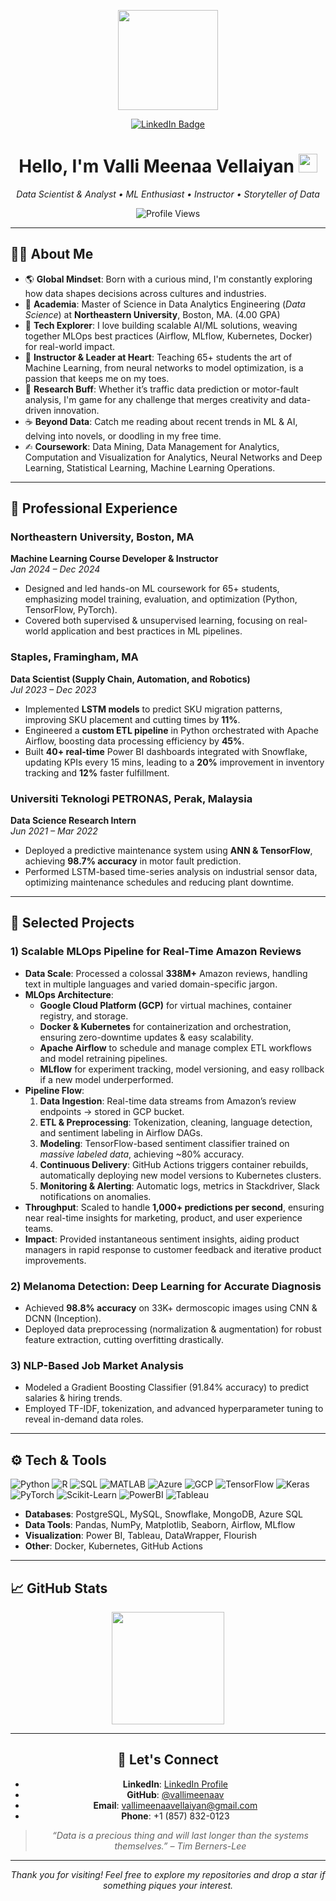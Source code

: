 <!-- 
   Replace any placeholder links, badges, or images with your own.
   You can store images or GIFs in this repository and reference them directly here.
-->

<!-- TOP BANNER/HEADER (Optional) -->
<!-- You can create or place an image banner in your repository:
     e.g., ![Banner](https://github.com/<username>/<repo>/blob/main/banner.png) 
-->

<!-- LINKEDIN WIDGET AT THE TOP (With a fun icon!) -->
<p align="center">

  <!-- Optional "Coding from Home" or similar graphic -->
  <!-- Replace with a direct or permanent Giphy link -->
  <img src="https://media.giphy.com/media/RkX2zcpO79EAf82ESl/giphy.gif" width="160" height="160" />


</p>

<p align="center">
   
  <a href="https://www.linkedin.com/in/valli-meenaa/" target="_blank">
    <img src="https://img.shields.io/badge/%F0%9F%8C%90%20Connect%20on%20LinkedIn-0A66C2?style=for-the-badge&logo=linkedin&logoColor=white" alt="LinkedIn Badge" />
  </a>
</p>

<h1 align="center">
  Hello, I'm <strong>Valli Meenaa Vellaiyan</strong> <img src="https://media.giphy.com/media/hvRJCLFzcasrR4ia7z/giphy.gif" width="30">
</h1>

<p align="center">
  <em>Data Scientist & Analyst • ML Enthusiast • Instructor • Storyteller of Data</em>
</p>

<!-- PROFILE VIEWS -->
<p align="center">
  <img src="https://komarev.com/ghpvc/?username=vallimeenaav&label=Profile%20Views&color=blueviolet&style=flat-square" alt="Profile Views" />
</p>

---

<!-- ABOUT ME SECTION -->
 


## 👩‍💻 About Me

- 🌎 **Global Mindset**: Born with a curious mind, I'm constantly exploring how data shapes decisions across cultures and industries.  
- 🔭 **Academia**: Master of Science in Data Analytics Engineering (*Data Science*) at **Northeastern University**, Boston, MA. (4.00 GPA)  
- 🤖 **Tech Explorer**: I love building scalable AI/ML solutions, weaving together MLOps best practices (Airflow, MLflow, Kubernetes, Docker) for real-world impact.  
- 🏫 **Instructor & Leader at Heart**: Teaching 65+ students the art of Machine Learning, from neural networks to model optimization, is a passion that keeps me on my toes.  
- 🔬 **Research Buff**: Whether it’s traffic data prediction or motor-fault analysis, I'm game for any challenge that merges creativity and data-driven innovation.  
- ☕ **Beyond Data**: Catch me reading about recent trends in ML & AI, delving into novels, or doodling in my free time.
- ✍︎ **Coursework**: Data Mining, Data Management for Analytics, Computation and Visualization for Analytics, Neural Networks and Deep Learning, Statistical Learning, Machine Learning Operations.
---

<!-- EXPERIENCE OR HIGHLIGHTS -->
## 💼 Professional Experience

### Northeastern University, Boston, MA 
**Machine Learning Course Developer & Instructor**  
*Jan 2024 – Dec 2024*  
- Designed and led hands-on ML coursework for 65+ students, emphasizing model training, evaluation, and optimization (Python, TensorFlow, PyTorch).
- Covered both supervised & unsupervised learning, focusing on real-world application and best practices in ML pipelines.

### Staples, Framingham, MA 
**Data Scientist (Supply Chain, Automation, and Robotics)**  
*Jul 2023 – Dec 2023*  
- Implemented **LSTM models** to predict SKU migration patterns, improving SKU placement and cutting times by **11%**.
- Engineered a **custom ETL pipeline** in Python orchestrated with Apache Airflow, boosting data processing efficiency by **45%**.
- Built **40+ real-time** Power BI dashboards integrated with Snowflake, updating KPIs every 15 mins, leading to a **20%** improvement in inventory tracking and **12%** faster fulfillment.

### Universiti Teknologi PETRONAS, Perak, Malaysia
**Data Science Research Intern**  
*Jun 2021 – Mar 2022*  
- Deployed a predictive maintenance system using **ANN & TensorFlow**, achieving **98.7% accuracy** in motor fault prediction.
- Performed LSTM-based time-series analysis on industrial sensor data, optimizing maintenance schedules and reducing plant downtime.

---

<!-- PROJECTS -->
## 🔬 Selected Projects

### 1) Scalable MLOps Pipeline for Real-Time Amazon Reviews
- **Data Scale**: Processed a colossal **338M+** Amazon reviews, handling text in multiple languages and varied domain-specific jargon.  
- **MLOps Architecture**:  
  - **Google Cloud Platform (GCP)** for virtual machines, container registry, and storage.  
  - **Docker & Kubernetes** for containerization and orchestration, ensuring zero-downtime updates & easy scalability.  
  - **Apache Airflow** to schedule and manage complex ETL workflows and model retraining pipelines.  
  - **MLflow** for experiment tracking, model versioning, and easy rollback if a new model underperformed.  
- **Pipeline Flow**:
  1. **Data Ingestion**: Real-time data streams from Amazon’s review endpoints → stored in GCP bucket.  
  2. **ETL & Preprocessing**: Tokenization, cleaning, language detection, and sentiment labeling in Airflow DAGs.  
  3. **Modeling**: TensorFlow-based sentiment classifier trained on *massive labeled data*, achieving ~80% accuracy.  
  4. **Continuous Delivery**: GitHub Actions triggers container rebuilds, automatically deploying new model versions to Kubernetes clusters.  
  5. **Monitoring & Alerting**: Automatic logs, metrics in Stackdriver, Slack notifications on anomalies.  
- **Throughput**: Scaled to handle **1,000+ predictions per second**, ensuring near real-time insights for marketing, product, and user experience teams.  
- **Impact**: Provided instantaneous sentiment insights, aiding product managers in rapid response to customer feedback and iterative product improvements.

### 2) Melanoma Detection: Deep Learning for Accurate Diagnosis
- Achieved **98.8% accuracy** on 33K+ dermoscopic images using CNN & DCNN (Inception).
- Deployed data preprocessing (normalization & augmentation) for robust feature extraction, cutting overfitting drastically.

### 3) NLP-Based Job Market Analysis
- Modeled a Gradient Boosting Classifier (91.84% accuracy) to predict salaries & hiring trends.
- Employed TF-IDF, tokenization, and advanced hyperparameter tuning to reveal in-demand data roles.

---


<!-- TECH STACK -->
## ⚙️ Tech & Tools

![Python](https://img.shields.io/badge/Python-3776AB?style=flat&logo=python&logoColor=white)
![R](https://img.shields.io/badge/R-276DC3?style=flat&logo=r&logoColor=white)
![SQL](https://img.shields.io/badge/SQL-4479A1?style=flat&logo=postgresql&logoColor=white)
![MATLAB](https://img.shields.io/badge/MATLAB-0076A8?style=flat&logo=mathworks&logoColor=white)
![Azure](https://img.shields.io/badge/Microsoft%20Azure-0089D6?style=flat&logo=microsoft-azure&logoColor=white)
![GCP](https://img.shields.io/badge/GCP-4285F4?style=flat&logo=google-cloud&logoColor=white)
![TensorFlow](https://img.shields.io/badge/TensorFlow-FF6F00?style=flat&logo=tensorflow&logoColor=white)
![Keras](https://img.shields.io/badge/Keras-D00000?style=flat&logo=keras&logoColor=white)
![PyTorch](https://img.shields.io/badge/PyTorch-EE4C2C?style=flat&logo=pytorch&logoColor=white)
![Scikit-Learn](https://img.shields.io/badge/scikit--learn-F7931E?style=flat&logo=scikit-learn&logoColor=white)
![PowerBI](https://img.shields.io/badge/PowerBI-F2C811?style=flat&logo=power-bi&logoColor=black)
![Tableau](https://img.shields.io/badge/Tableau-E97627?style=flat&logo=tableau&logoColor=white)

- **Databases**: PostgreSQL, MySQL, Snowflake, MongoDB, Azure SQL
- **Data Tools**: Pandas, NumPy, Matplotlib, Seaborn, Airflow, MLflow
- **Visualization**: Power BI, Tableau, DataWrapper, Flourish
- **Other**: Docker, Kubernetes, GitHub Actions

---

<!-- GITHUB STATS -->
## 📈 GitHub Stats

<div align="center">
  <!-- GitHub Stats -->
  <img src="https://github-readme-stats.vercel.app/api?username=vallimeenaav&show_icons=true&theme=radical" height="180px" />

---

<!-- CONTACT OR CONNECT -->
## 🤝 Let's Connect

- **LinkedIn**: [LinkedIn Profile](https://www.linkedin.com/in/your-linkedin-profile)  
- **GitHub**: [@vallimeenaav](https://github.com/vallimeenaav)  
- **Email**: [vallimeenaavellaiyan@gmail.com](mailto:vallimeenaavellaiyan@gmail.com)  
- **Phone**: +1 (857) 832-0123  

> *“Data is a precious thing and will last longer than the systems themselves.” – Tim Berners-Lee*

---

<!-- FOOTER OR SIGN-OFF (Optional) -->
<p align="center">
  <em>Thank you for visiting! Feel free to explore my repositories and drop a star if something piques your interest.</em>
</p>
